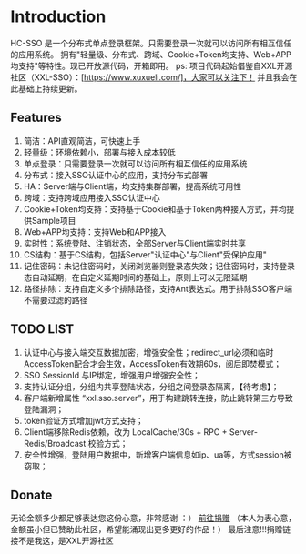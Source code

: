 # Introduction
HC-SSO 是一个分布式单点登录框架。只需要登录一次就可以访问所有相互信任的应用系统。
拥有"轻量级、分布式、跨域、Cookie+Token均支持、Web+APP均支持"等特性。现已开放源代码，开箱即用。
ps: 项目代码起始借鉴自XXL开源社区（XXL-SSO）：[https://www.xuxueli.com/]，大家可以关注下！
并且我会在此基础上持续更新。

## Features
1. 简洁：API直观简洁，可快速上手
2. 轻量级：环境依赖小，部署与接入成本较低
3. 单点登录：只需要登录一次就可以访问所有相互信任的应用系统
4. 分布式：接入SSO认证中心的应用，支持分布式部署
5. HA：Server端与Client端，均支持集群部署，提高系统可用性
6. 跨域：支持跨域应用接入SSO认证中心
7. Cookie+Token均支持：支持基于Cookie和基于Token两种接入方式，并均提供Sample项目
8. Web+APP均支持：支持Web和APP接入
9. 实时性：系统登陆、注销状态，全部Server与Client端实时共享
10. CS结构：基于CS结构，包括Server"认证中心"与Client"受保护应用"
11. 记住密码：未记住密码时，关闭浏览器则登录态失效；记住密码时，支持登录态自动延期，在自定义延期时间的基础上，原则上可以无限延期
12. 路径排除：支持自定义多个排除路径，支持Ant表达式。用于排除SSO客户端不需要过滤的路径

## TODO LIST
1. 认证中心与接入端交互数据加密，增强安全性；redirect_url必须和临时AccessToken配合才会生效，AccessToken有效期60s，阅后即焚模式；
2. SSO SessionId 与IP绑定，增强用户增强安全性；
3. 支持认证分组，分组内共享登陆状态，分组之间登录态隔离，【待考虑】；
4. 客户端新增属性 “xxl.sso.server”，用于构建跳转连接，防止跳转第三方导致登陆漏洞；
5. token验证方式增加jwt方式支持；
6. Client端移除Redis依赖，改为 LocalCache/30s + RPC + Server-Redis/Broadcast 校验方式；
7. 安全性增强，登陆用户数据中，新增客户端信息如ip、ua等，方式session被窃取；

## Donate
无论金额多少都足够表达您这份心意，非常感谢 ：） [前往捐赠](https://www.xuxueli.com/page/donate.html)
（本人为表心意，金额虽小但已赞助此社区，希望能涌现出更多更好的作品！）
最后注意!!!捐赠链接不是我这，是XXL开源社区
